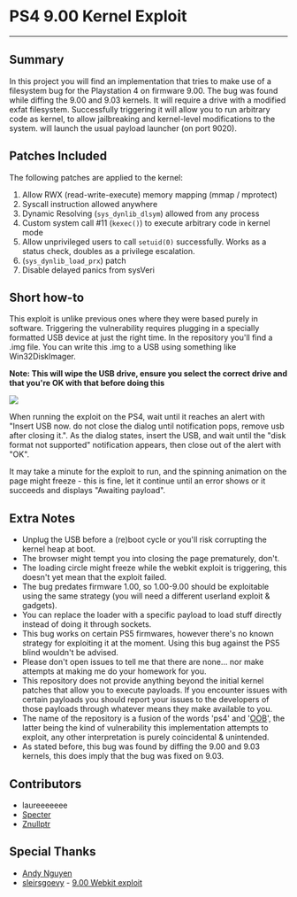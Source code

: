 # PS4 9.00 Kernel Exploit
---
## Summary
In this project you will find an implementation that tries to make use of a filesystem bug for the Playstation 4 on firmware 9.00.
The bug was found while diffing the 9.00 and 9.03 kernels. It will require a drive with a modified exfat filesystem. Successfully triggering it will allow you to run arbitrary code as kernel, to allow jailbreaking and kernel-level modifications to the system. will launch the usual payload launcher (on port 9020).

## Patches Included
The following patches are applied to the kernel:
1) Allow RWX (read-write-execute) memory mapping (mmap / mprotect)
2) Syscall instruction allowed anywhere
3) Dynamic Resolving (`sys_dynlib_dlsym`) allowed from any process
4) Custom system call #11 (`kexec()`) to execute arbitrary code in kernel mode
5) Allow unprivileged users to call `setuid(0)` successfully. Works as a status check, doubles as a privilege escalation.
6) (`sys_dynlib_load_prx`) patch
7) Disable delayed panics from sysVeri

## Short how-to
This exploit is unlike previous ones where they were based purely in software. Triggering the vulnerability requires plugging in a specially formatted USB device at just the right time. In the repository you'll find a .img file. You can write this .img to a USB using something like Win32DiskImager.

**Note: This will wipe the USB drive, ensure you select the correct drive and that you're OK with that before doing this**

![](https://i.imgur.com/qpiVQGo.png)

When running the exploit on the PS4, wait until it reaches an alert with "Insert USB now. do not close the dialog until notification pops, remove usb after closing it.". As the dialog states, insert the USB, and wait until the "disk format not supported" notification appears, then close out of the alert with "OK".

It may take a minute for the exploit to run, and the spinning animation on the page might freeze - this is fine, let it continue until an error shows or it succeeds and displays "Awaiting payload".

## Extra Notes
- Unplug the USB before a (re)boot cycle or you'll risk corrupting the kernel heap at boot.
- The browser might tempt you into closing the page prematurely, don't.
- The loading circle might freeze while the webkit exploit is triggering, this doesn't yet mean that the exploit failed.
- The bug predates firmware 1.00, so 1.00-9.00 should be exploitable using the same strategy (you will need a different userland exploit & gadgets).
- You can replace the loader with a specific payload to load stuff directly instead of doing it through sockets.
- This bug works on certain PS5 firmwares, however there's no known strategy for exploiting it at the moment. Using this bug against the PS5 blind wouldn't be advised.
- Please don't open issues to tell me that there are none... nor make attempts at making me do your homework for you.
- This repository does not provide anything beyond the initial kernel patches that allow you to execute payloads.
If you encounter issues with certain payloads you should report your issues to the developers of those payloads through whatever means they make available to you.
- The name of the repository is a fusion of the words 'ps4' and '[OOB](https://cwe.mitre.org/data/definitions/787.html)', the latter being the kind of vulnerability this implementation attempts to exploit, any other interpretation is purely coincidental & unintended.
- As stated before, this bug was found by diffing the 9.00 and 9.03 kernels, this does imply that the bug was fixed on 9.03.
## Contributors

- laureeeeeee
- [Specter](https://twitter.com/SpecterDev)
- [Znullptr](https://twitter.com/Znullptr)

## Special Thanks
- [Andy Nguyen](https://twitter.com/theflow0)
- [sleirsgoevy](https://twitter.com/sleirsgoevy) - [9.00 Webkit exploit](https://github.com/sleirsgoevy/bad_hoist/tree/9.00)
